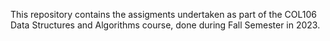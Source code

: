 This repository contains the assigments undertaken as part of the  COL106 Data Structures and Algorithms course, done during Fall Semester in 2023.
